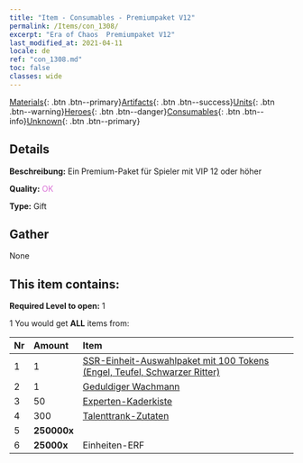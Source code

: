 ```yaml
---
title: "Item - Consumables - Premiumpaket V12"
permalink: /Items/con_1308/
excerpt: "Era of Chaos  Premiumpaket V12"
last_modified_at: 2021-04-11
locale: de
ref: "con_1308.md"
toc: false
classes: wide
---
```

 [Materials](/de/Items/){: .btn .btn--primary}[Artifacts](/de/Items/Artifacts/){: .btn .btn--success}[Units](/de/Items/Units/){: .btn .btn--warning}[Heroes](/de/Items/Heroes/){: .btn .btn--danger}[Consumables](/de/Items/Consumables/){: .btn .btn--info}[Unknown](/de/Items/Unknown/){: .btn .btn--primary}

## Details
 **Beschreibung:** Ein Premium-Paket für Spieler mit VIP 12 oder höher

 **Quality:** <span style="color: #DA70D6">OK</span>

 **Type:** Gift

## Gather

  None

## This item contains:

 **Required Level to open:** 1

 1 You would get **ALL** items  from:

  | Nr | Amount |     Item    |
  |:---|:-------|:------------|
  | 1 | 1 | [SSR-Einheit-Auswahlpaket mit 100 Tokens (Engel, Teufel, Schwarzer Ritter)](/de/Items/con_1321/) | 
  | 2 | 1 | [Geduldiger Wachmann](/de/Items/art_133/) | 
  | 3 | 50 | [Experten-Kaderkiste](/de/Items/con_776/) | 
  | 4 | 300 | [Talenttrank-Zutaten](/de/Items/con_1120/) | 
  | 5 |  **250000x** | <i class="fas fa-coins"/> |  | 
  | 6 |  **25000x** | Einheiten-ERF |  | 
